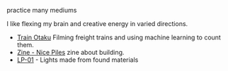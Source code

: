 practice many mediums

I like flexing my brain and creative energy in varied directions.

- [Train Otaku](../Projects/Train%20Otaku.md) Filming freight trains and using machine learning to count them.
- [Zine - Nice Piles](../Projects/Zine%20-%20Nice%20Piles.md) zine about building.
- [LP-01](../Projects/LP-01.md) - Lights made from found materials